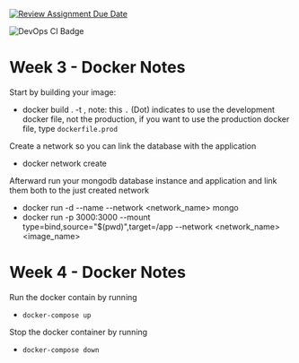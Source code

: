 [![Review Assignment Due Date](https://classroom.github.com/assets/deadline-readme-button-24ddc0f5d75046c5622901739e7c5dd533143b0c8e959d652212380cedb1ea36.svg)](https://classroom.github.com/a/B9F4RYVR)

![DevOps CI Badge](https://github.com/avans-devops/avans-devops-2324-kevinkatja/actions/workflows/node.js.yml/badge.svg)

Week 3 - Docker Notes
=====================
Start by building your image:
- docker build . -t <name> , note: this `.` (Dot) indicates to use the development docker file, not the production, if you want to use the production docker file, type `dockerfile.prod`

Create a network so you can link the database with the application
- docker network create <name>

Afterward run your mongodb database instance and application and link them both to the just created network
- docker run -d --name <name> --network <network_name> mongo
- docker run -p 3000:3000 --mount type=bind,source="$(pwd)",target=/app --network <network_name> <image_name>

Week 4 - Docker Notes
=====================
Run the docker contain by running
- `docker-compose up`

Stop the docker container by running
- `docker-compose down`